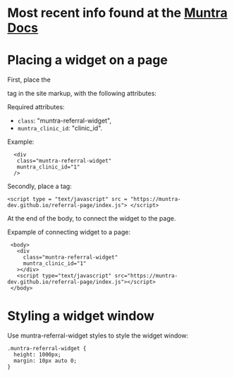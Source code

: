 # Most recent info found at the [Muntra Docs](https://muntra-dev.github.io/muntra-docs)

# Placing a widget on a page

First, place the <div> tag in the site markup, with the following attributes:
  
  Required attributes:
  
  - `class`: "muntra-referral-widget",
  - `muntra_clinic_id`: "clinic_id".
  
  Example: 
  
  ````
    <div
     class="muntra-referral-widget"
     muntra_clinic_id="1"
    />
  ````

  Secondly, place a tag:
    
  ````
  <script type = "text/javascript" src = "https://muntra-dev.github.io/referral-page/index.js"> </script>
  ````
  At the end of the body, to connect the widget to the page.
  
Expample of connecting widget to a page:

````
 <body>
   <div
     class="muntra-referral-widget"
     muntra_clinic_id="1"
   ></div>
   <script type="text/javascript" src="https://muntra-dev.github.io/referral-page/index.js"></script>
 </body>
````

# Styling a widget window

Use muntra-referral-widget styles to style the widget window:
````
.muntra-referral-widget {
  height: 1000px;
  margin: 10px auto 0;
}
````
